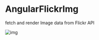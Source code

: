 # AngularFlickrImg
fetch and render Image data from Flickr API

![img](https://user-images.githubusercontent.com/5439494/38485299-949f17ae-3c1c-11e8-9c51-79fef406d63e.PNG)